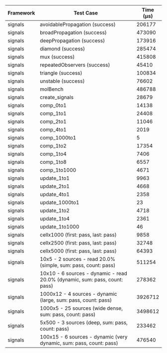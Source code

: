 | Framework | Test Case | Time (μs) |
| --- | --- | --- |
| signals | avoidablePropagation (success) | 206177 |
| signals | broadPropagation (success) | 473090 |
| signals | deepPropagation (success) | 173916 |
| signals | diamond (success) | 285474 |
| signals | mux (success) | 415808 |
| signals | repeatedObservers (success) | 45410 |
| signals | triangle (success) | 100834 |
| signals | unstable (success) | 76602 |
| signals | molBench | 486788 |
| signals | create_signals | 28679 |
| signals | comp_0to1 | 14138 |
| signals | comp_1to1 | 24408 |
| signals | comp_2to1 | 11046 |
| signals | comp_4to1 | 2019 |
| signals | comp_1000to1 | 5 |
| signals | comp_1to2 | 17354 |
| signals | comp_1to4 | 7406 |
| signals | comp_1to8 | 6557 |
| signals | comp_1to1000 | 4671 |
| signals | update_1to1 | 9963 |
| signals | update_2to1 | 4668 |
| signals | update_4to1 | 2358 |
| signals | update_1000to1 | 23 |
| signals | update_1to2 | 4718 |
| signals | update_1to4 | 2361 |
| signals | update_1to1000 | 46 |
| signals | cellx1000 (first: pass, last: pass) | 9858 |
| signals | cellx2500 (first: pass, last: pass) | 32748 |
| signals | cellx5000 (first: pass, last: pass) | 64393 |
| signals | 10x5 - 2 sources - read 20.0% (simple, sum: pass, count: pass) | 511254 |
| signals | 10x10 - 6 sources - dynamic - read 20.0% (dynamic, sum: pass, count: pass) | 278362 |
| signals | 1000x12 - 4 sources - dynamic (large, sum: pass, count: pass) | 3926712 |
| signals | 1000x5 - 25 sources (wide dense, sum: pass, count: pass) | 3498612 |
| signals | 5x500 - 3 sources (deep, sum: pass, count: pass) | 233462 |
| signals | 100x15 - 6 sources - dynamic (very dynamic, sum: pass, count: pass) | 476540 |

